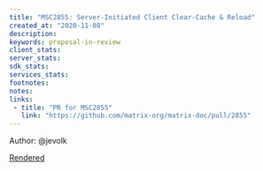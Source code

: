 ```yaml
---
title: "MSC2855: Server-Initiated Client Clear-Cache & Reload"
created_at: "2020-11-08"
description:
keywords: proposal-in-review
client_stats:
server_stats:
sdk_stats:
services_stats:
footnotes:
notes:
links:
 - title: "PR for MSC2855"
   link: "https://github.com/matrix-org/matrix-doc/pull/2855"
---
```

Author: @jevolk

[Rendered](https://github.com/matrix-construct/matrix-refreshed/blob/jevolk/msc-server-clear-cache/proposals/2855-server-initiated-clear-cache.md)

